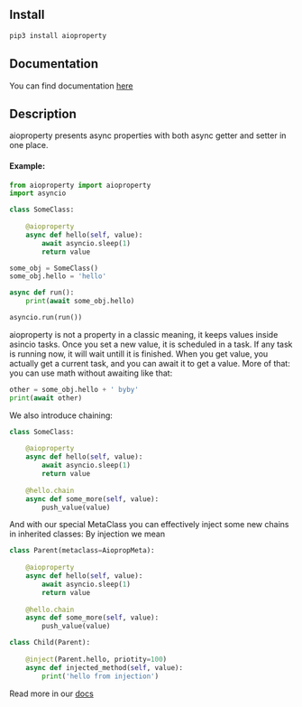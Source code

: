 ## Install

```bash
pip3 install aioproperty
```

## Documentation

You can find documentation [here](http://aioproperty.readthedocs.io)


## Description

aioproperty presents async properties with both async getter and setter in one place.

#### Example:
```python
from aioproperty import aioproperty
import asyncio

class SomeClass:
    
    @aioproperty
    async def hello(self, value):
        await asyncio.sleep(1)
        return value

some_obj = SomeClass()
some_obj.hello = 'hello'

async def run():
    print(await some_obj.hello)

asyncio.run(run())
```

aioproperty is not a property in a classic meaning, it keeps values inside asincio tasks. Once
you set a new value, it is scheduled in a task. If any task is running now, it will wait untill it is finished.
When you get value, you actually get a current task, and you can await it to get a value.
More of that: you can use math without awaiting like that:

```python
other = some_obj.hello + ' byby'
print(await other)
```

We also introduce chaining:

```python
class SomeClass:
    
    @aioproperty
    async def hello(self, value):
        await asyncio.sleep(1)
        return value
    
    @hello.chain
    async def some_more(self, value):
        push_value(value)
```

And with our special MetaClass you can effectively inject some new chains in inherited classes:
By injection we mean 


```python
class Parent(metaclass=AiopropMeta):
    
    @aioproperty
    async def hello(self, value):
        await asyncio.sleep(1)
        return value
    
    @hello.chain
    async def some_more(self, value):
        push_value(value)

class Child(Parent):
    
    @inject(Parent.hello, priotity=100)
    async def injected_method(self, value):
        print('hello from injection')

```

Read more in our [docs](http://aioproperty.readthedocs.io)
